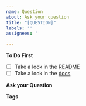 ```yaml
---
name: Question
about: Ask your question
title: "[QUESTION]"
labels: ''
assignees: ''

---
```


**To Do First**
- [ ] Take a look in the [README](https://github.com/Luehang/react-native-camera-roll-selector/blob/master/README.md)
- [ ] Take a look in the [docs](https://luehangs.site/lue_hang/projects/react-native-camera-roll-selector)

**Ask your Question**
<!--ask your question-->

**Tags**
<!--add some related tags to your question-->
